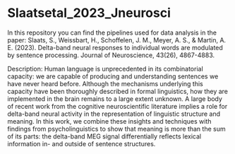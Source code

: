 # Slaatsetal_2023_Jneurosci

In this repository you can find the pipelines used for data analysis in the paper:
Slaats, S., Weissbart, H., Schoffelen, J. M., Meyer, A. S., & Martin, A. E. (2023). Delta-band neural responses to individual words are modulated by sentence processing. Journal of Neuroscience, 43(26), 4867-4883.

Description: Human language is unprecedented in its combinatorial capacity: we are capable of producing and understanding sentences we have never heard before. Although the mechanisms underlying this capacity have been thoroughly described in formal linguistics, how they are implemented in the brain remains to a large extent unknown. A large body of recent work from the cognitive neuroscientific literature implies a role for delta-band neural activity in the representation of linguistic structure and meaning. In this work, we combine these insights and techniques with findings from psycholinguistics to show that meaning is more than the sum of its parts: the delta-band MEG signal differentially reflects lexical information in- and outside of sentence structures.